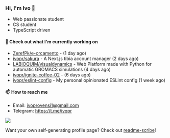 ### Hi, I'm Ivo 👋

* Web passionate student
* CS student
* TypeScript driven

#### 👷 Check out what I'm currently working on

- [ZerefPk/e-orcamento](https://github.com/ZerefPk/e-orcamento) -  (1 day ago)
- [ivopr/sakura](https://github.com/ivopr/sakura) - A Next.js tibia account manager (2 days ago)
- [LABIOQUIM/visualdynamics](https://github.com/LABIOQUIM/visualdynamics) - Web Platform made with Python for automatic GROMACS simulations (4 days ago)
- [ivopr/ignite-coffee-02](https://github.com/ivopr/ignite-coffee-02) -  (6 days ago)
- [ivopr/eslint-config](https://github.com/ivopr/eslint-config) - My personal opinionated ESLint config (1 week ago)

#### 📫 How to reach me

- Email: [ivoprovensi1@gmail.com](mailto://ivoprovensi1@gmail.com)
- Telegram: https://t.me/ivopr

![](https://github-readme-stats.vercel.app/api/top-langs/?username=ivopr&langs_count=10&layout=compact&theme=react&hide_border=true&bg_color=0D1117&title_color=5ce1e6&icon_color=5ce1e6)

Want your own self-generating profile page? Check out [readme-scribe](https://github.com/muesli/readme-scribe)!
